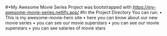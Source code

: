 #*My Awesome Movie Series
Project was bootstrapped with https://my-awesome-movie-series.netlify.app/
#In the Project Directory You can run:
    • This is my awesome-movie-hero site
    • here you can know about our new movie series
    • you can see our movie superstars
    • you can see our movie superstars
     • you can see salaries of movie stars
